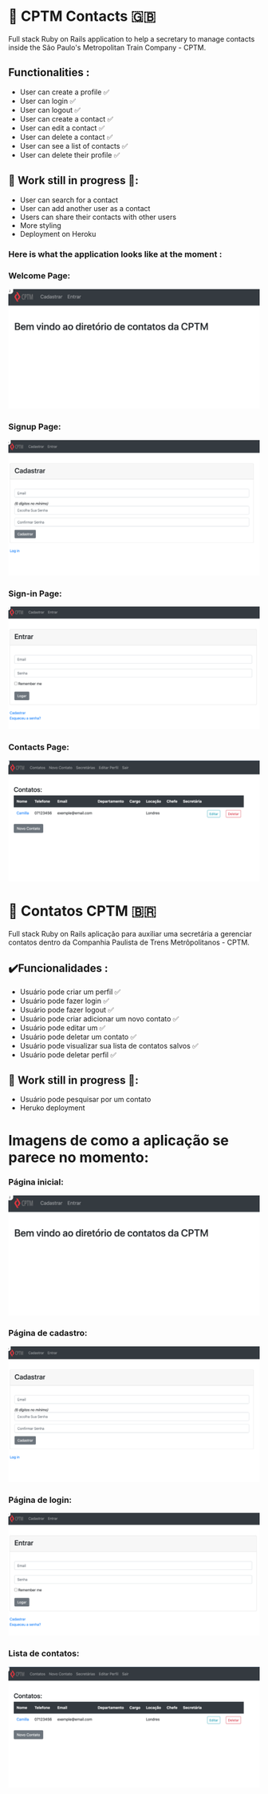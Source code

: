 
# :train2: CPTM Contacts :uk:

Full stack Ruby on Rails application to help a secretary to manage contacts inside the São Paulo's Metropolitan Train Company - CPTM.

##   Functionalities :

- User can create a profile  :white_check_mark:
- User can login  :white_check_mark:
- User can logout  :white_check_mark:
- User can create a contact  :white_check_mark:
- User can edit a contact  :white_check_mark:
- User can delete a contact  :white_check_mark:
- User can see a list of contacts  :white_check_mark:
- User can delete their profile  :white_check_mark:
## :construction: Work still in progress :construction::
- User can search for a contact
- User can add another user as a contact
- Users can share their contacts with other users
- More styling
- Deployment on Heroku 
### Here is what the application looks like at the moment :

### Welcome Page:
![welcome](https://github.com/camilla000/contatos-cptm/blob/main/images/demo-img.png?raw=true)

### Signup  Page:
![img](https://github.com/camilla000/contatos-cptm/blob/main/images/signup.png?raw=true)

### Sign-in Page:
![img](https://github.com/camilla000/contatos-cptm/blob/main/images/signin.png?raw=true)

### Contacts Page:
![contacts](https://github.com/camilla000/contatos-cptm/blob/main/images/contacts.png?raw=true)


# :train2:  Contatos CPTM :brazil:

Full stack Ruby on Rails aplicação para auxiliar uma secretária a gerenciar contatos dentro da Companhia Paulista de Trens Metrôpolitanos - CPTM.

## :heavy_check_mark:Funcionalidades :

- Usuário pode criar um perfil  :white_check_mark:
- Usuário pode fazer login  :white_check_mark:
- Usuário pode fazer logout  :white_check_mark:
- Usuário pode criar adicionar um novo contato  :white_check_mark:
- Usuário pode editar um  :white_check_mark:
- Usuário pode deletar um contato  :white_check_mark:
- Usuário pode visualizar sua lista de contatos salvos  :white_check_mark:
- Usuário pode deletar perfil  :white_check_mark:
## :construction: Work still in progress :construction::
- Usuário pode pesquisar por um contato
- Heruko deployment

# Imagens de como a aplicação se parece no momento:

### Página inicial:
![welcome](https://github.com/camilla000/contatos-cptm/blob/main/images/demo-img.png?raw=true)

### Página de cadastro:
![img](https://github.com/camilla000/contatos-cptm/blob/main/images/signup.png?raw=true)

### Página de login:
![img](https://github.com/camilla000/contatos-cptm/blob/main/images/signin.png?raw=true)

### Lista de contatos:
![contacts](https://github.com/camilla000/contatos-cptm/blob/main/images/contacts.png?raw=true)